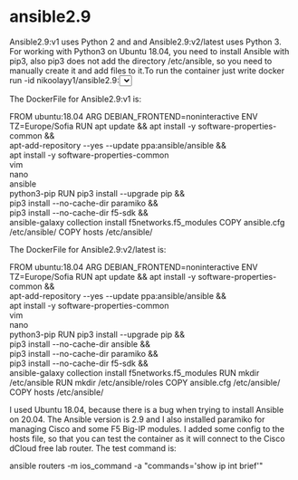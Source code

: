 # ansible2.9


Ansible2.9:v1 uses Python 2 and and Ansible2.9:v2/latest uses Python 3. For working with Python3 on Ubuntu 18.04, you need to install Ansible with pip3, also pip3 does not add the directory /etc/ansible, so you need to manually create it and add files to it.To run the container just write docker run -id nikoolayy1/ansible2.9:<select the tag> bash. Then see it with docker ps and enter it with docker exec -it <its id or name> /bin/bash.



The DockerFile for Ansible2.9:v1 is:



FROM ubuntu:18.04
ARG DEBIAN_FRONTEND=noninteractive
ENV TZ=Europe/Sofia
RUN apt update && apt install -y software-properties-common && \
    apt-add-repository --yes --update ppa:ansible/ansible && \
    apt install -y software-properties-common \
    vim \
    nano \
    ansible \
    python3-pip
RUN pip3 install --upgrade pip && \
    pip3 install --no-cache-dir paramiko && \
    pip3 install --no-cache-dir f5-sdk && \
    ansible-galaxy collection install f5networks.f5_modules
COPY ansible.cfg /etc/ansible/
COPY hosts /etc/ansible/




The DockerFile for Ansible2.9:v2/latest is:



FROM ubuntu:18.04
ARG DEBIAN_FRONTEND=noninteractive
ENV TZ=Europe/Sofia
RUN apt update && apt install -y software-properties-common && \
    apt-add-repository --yes --update ppa:ansible/ansible && \
    apt install -y software-properties-common \
    vim \
    nano \
    python3-pip
RUN pip3 install --upgrade pip && \
    pip3 install --no-cache-dir ansible && \
    pip3 install --no-cache-dir paramiko && \
    pip3 install --no-cache-dir f5-sdk && \
    ansible-galaxy collection install f5networks.f5_modules
RUN mkdir /etc/ansible
RUN mkdir /etc/ansible/roles
COPY ansible.cfg /etc/ansible/
COPY hosts /etc/ansible/




I used Ubuntu 18.04, because there is a bug when trying to install Ansible on 20.04. The Ansible version is 2.9 and I also installed paramiko for managing Cisco and some F5 Big-IP modules. I added some config to the hosts file, so that you can test the container as it will connect to the Cisco dCloud free lab router. The test command is:

ansible routers -m ios_command -a "commands='show ip int brief'"
